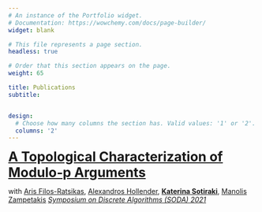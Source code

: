 ```yaml
---
# An instance of the Portfolio widget.
# Documentation: https://wowchemy.com/docs/page-builder/
widget: blank

# This file represents a page section.
headless: true

# Order that this section appears on the page.
weight: 65

title: Publications
subtitle: 


design:
  # Choose how many columns the section has. Valid values: '1' or '2'.
  columns: '2'
---
```


<a href="https://arxiv.org/abs/2003.11974" style="font-size:20pt; font-weight:bold">
    A Topological Characterization of Modulo-p Arguments </a>
<p> with <a href="https://mzampet.com">Aris Filos-Ratsikas</a>, <a href="https://mzampet.com">Alexandros Hollender</a>, <a href="https://mzampet.com" style="font-weight:bold">Katerina Sotiraki</a>, <a href="https://mzampet.com">Manolis Zampetakis</a>
<a href="https://www.siam.org/conferences/cm/conference/soda21" style="font-style:italic; font-colos:black">Symposium on Discrete Algorithms (SODA) 2021